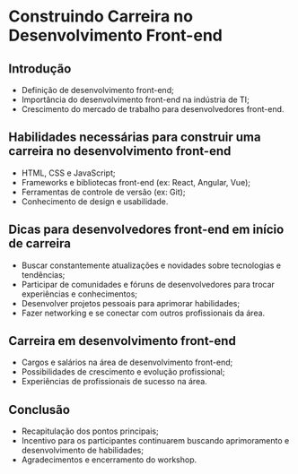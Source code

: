 # Construindo Carreira no Desenvolvimento Front-end

## Introdução

- Definição de desenvolvimento front-end;
- Importância do desenvolvimento front-end na indústria de TI;
- Crescimento do mercado de trabalho para desenvolvedores front-end.

## Habilidades necessárias para construir uma carreira no desenvolvimento front-end

- HTML, CSS e JavaScript;
- Frameworks e bibliotecas front-end (ex: React, Angular, Vue);
- Ferramentas de controle de versão (ex: Git);
- Conhecimento de design e usabilidade.

## Dicas para desenvolvedores front-end em início de carreira

- Buscar constantemente atualizações e novidades sobre tecnologias e tendências;
- Participar de comunidades e fóruns de desenvolvedores para trocar experiências e conhecimentos;
- Desenvolver projetos pessoais para aprimorar habilidades;
- Fazer networking e se conectar com outros profissionais da área.

## Carreira em desenvolvimento front-end

- Cargos e salários na área de desenvolvimento front-end;
- Possibilidades de crescimento e evolução profissional;
- Experiências de profissionais de sucesso na área.

## Conclusão

- Recapitulação dos pontos principais;
- Incentivo para os participantes continuarem buscando aprimoramento e desenvolvimento de habilidades;
- Agradecimentos e encerramento do workshop.
